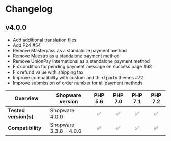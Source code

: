 # Changelog

## v4.0.0

* Add additional translation files
* Add P24 #54
* Remove Masterpass as a standalone payment method
* Remove Maestro as a standalone payment method
* Remove UnionPay International as a standalone payment method
* Fix condition for pending payment message on success page #68
* Fix refund value with shipping tax
* Improve compatibility with custom and third party themes #72
* Improve submission of order number for all payment methods

|  Overview | Shopware version | PHP 5.6 | PHP 7.0 | PHP 7.1 | PHP 7.2 | 
|---|---|:---:|:---:|:---:|:---:| 
| **Tested version(s)** | Shopware 4.0.0 | &#9989; | &#9989; | &#9989; | &#9989; | 
| **Compatibility** | Shopware 3.3.8 - 4.0.0 | &#9989; | &#9989; | &#9989; | &#9989; | 
